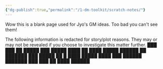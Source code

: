 ```yaml
---
{"dg-publish":true,"permalink":"/1-dm-toolkit/scratch-notes/"}
---
```



Wow this is a blank page used for Jyo's GM ideas. Too bad you can't see them! 

The following information is redacted for story/plot reasons. They may or may not be revealed if you choose to investigate this matter further. ███ ███ ██ █████ ███ █████ ████ ██ ████ █████ ██████ ██ ███████ ███ █████ ██ █ ████ █████ ████ ███ ██████ ███████ ███ ███ ██ ████ ██████

